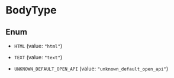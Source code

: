 

# BodyType

## Enum


* `HTML` (value: `"html"`)

* `TEXT` (value: `"text"`)

* `UNKNOWN_DEFAULT_OPEN_API` (value: `"unknown_default_open_api"`)



